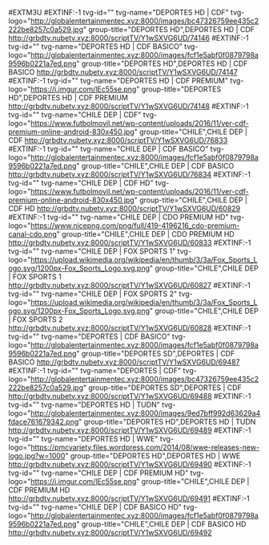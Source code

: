 #EXTM3U
#EXTINF:-1 tvg-id="" tvg-name="DEPORTES HD | CDF" tvg-logo="http://globalentertainmentec.xyz:8000/images/bc47326759ee435c2222be8257c0a529.jpg" group-title="DEPORTES HD",DEPORTES HD | CDF
http://grbdtv.nubetv.xyz:8000/scriptTV/Y1wSXVG6UD/74146
#EXTINF:-1 tvg-id="" tvg-name="DEPORTES HD | CDF BASICO" tvg-logo="http://globalentertainmentec.xyz:8000/images/fcf1e5abf0f0879798a9596b0221a7ed.png" group-title="DEPORTES HD",DEPORTES HD | CDF BASICO
http://grbdtv.nubetv.xyz:8000/scriptTV/Y1wSXVG6UD/74147
#EXTINF:-1 tvg-id="" tvg-name="DEPORTES HD | CDF PREMIUM" tvg-logo="https://i.imgur.com/lEc55se.png" group-title="DEPORTES HD",DEPORTES HD | CDF PREMIUM
http://grbdtv.nubetv.xyz:8000/scriptTV/Y1wSXVG6UD/74148
#EXTINF:-1 tvg-id="" tvg-name="CHILE DEP | CDF" tvg-logo="https://www.futbolmovil.net/wp-content/uploads/2016/11/ver-cdf-premium-online-android-830x450.jpg" group-title="CHILE",CHILE DEP | CDF
http://grbdtv.nubetv.xyz:8000/scriptTV/Y1wSXVG6UD/76833
#EXTINF:-1 tvg-id="" tvg-name="CHILE DEP | CDF BASICO" tvg-logo="http://globalentertainmentec.xyz:8000/images/fcf1e5abf0f0879798a9596b0221a7ed.png" group-title="CHILE",CHILE DEP | CDF BASICO
http://grbdtv.nubetv.xyz:8000/scriptTV/Y1wSXVG6UD/76834
#EXTINF:-1 tvg-id="" tvg-name="CHILE DEP | CDF HD" tvg-logo="https://www.futbolmovil.net/wp-content/uploads/2016/11/ver-cdf-premium-online-android-830x450.jpg" group-title="CHILE",CHILE DEP | CDF HD
http://grbdtv.nubetv.xyz:8000/scriptTV/Y1wSXVG6UD/60829
#EXTINF:-1 tvg-id="" tvg-name="CHILE DEP | CDO PREMIUM HD" tvg-logo="https://www.nicepng.com/png/full/419-4196216_cdo-premium-canal-cdo.png" group-title="CHILE",CHILE DEP | CDO PREMIUM HD
http://grbdtv.nubetv.xyz:8000/scriptTV/Y1wSXVG6UD/60833
#EXTINF:-1 tvg-id="" tvg-name="CHILE DEP | FOX SPORTS 1" tvg-logo="https://upload.wikimedia.org/wikipedia/en/thumb/3/3a/Fox_Sports_Logo.svg/1200px-Fox_Sports_Logo.svg.png" group-title="CHILE",CHILE DEP | FOX SPORTS 1
http://grbdtv.nubetv.xyz:8000/scriptTV/Y1wSXVG6UD/60827
#EXTINF:-1 tvg-id="" tvg-name="CHILE DEP | FOX SPORTS 2" tvg-logo="https://upload.wikimedia.org/wikipedia/en/thumb/3/3a/Fox_Sports_Logo.svg/1200px-Fox_Sports_Logo.svg.png" group-title="CHILE",CHILE DEP | FOX SPORTS 2
http://grbdtv.nubetv.xyz:8000/scriptTV/Y1wSXVG6UD/60828
#EXTINF:-1 tvg-id="" tvg-name="DEPORTES | CDF BASICO" tvg-logo="http://globalentertainmentec.xyz:8000/images/fcf1e5abf0f0879798a9596b0221a7ed.png" group-title="DEPORTES SD",DEPORTES | CDF BASICO
http://grbdtv.nubetv.xyz:8000/scriptTV/Y1wSXVG6UD/69487
#EXTINF:-1 tvg-id="" tvg-name="DEPORTES | CDF" tvg-logo="http://globalentertainmentec.xyz:8000/images/bc47326759ee435c2222be8257c0a529.jpg" group-title="DEPORTES SD",DEPORTES | CDF
http://grbdtv.nubetv.xyz:8000/scriptTV/Y1wSXVG6UD/69488
#EXTINF:-1 tvg-id="" tvg-name="DEPORTES HD | TUDN" tvg-logo="http://globalentertainmentec.xyz:8000/images/9ed7bff992d63629a4fdace761679342.png" group-title="DEPORTES HD",DEPORTES HD | TUDN
http://grbdtv.nubetv.xyz:8000/scriptTV/Y1wSXVG6UD/69489
#EXTINF:-1 tvg-id="" tvg-name="DEPORTES HD | WWE" tvg-logo="https://pmcvariety.files.wordpress.com/2014/08/wwe-releases-new-logo.jpg?w=1000" group-title="DEPORTES HD",DEPORTES HD | WWE
http://grbdtv.nubetv.xyz:8000/scriptTV/Y1wSXVG6UD/69490
#EXTINF:-1 tvg-id="" tvg-name="CHILE DEP | CDF PREMIUM HD" tvg-logo="https://i.imgur.com/lEc55se.png" group-title="CHILE",CHILE DEP | CDF PREMIUM HD
http://grbdtv.nubetv.xyz:8000/scriptTV/Y1wSXVG6UD/69491
#EXTINF:-1 tvg-id="" tvg-name="CHILE DEP | CDF BASICO HD" tvg-logo="http://globalentertainmentec.xyz:8000/images/fcf1e5abf0f0879798a9596b0221a7ed.png" group-title="CHILE",CHILE DEP | CDF BASICO HD
http://grbdtv.nubetv.xyz:8000/scriptTV/Y1wSXVG6UD/69492
